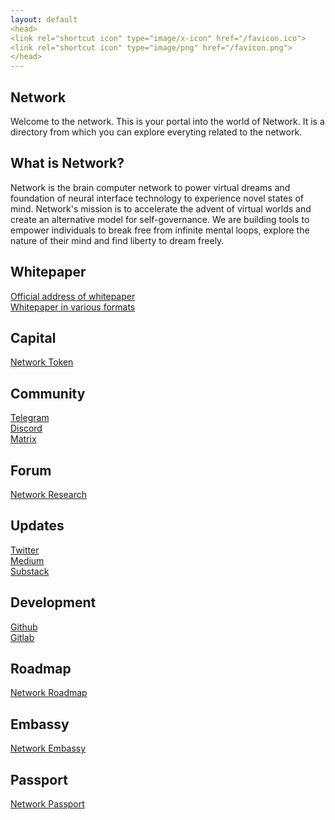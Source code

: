 ```yaml
---
layout: default
<head>
<link rel="shortcut icon" type="image/x-icon" href="/favicon.ico">
<link rel="shortcut icon" type="image/png" href="/favicon.png">
</head>
---
```

## Network

Welcome to the network. This is your portal into the world of Network. It is a directory from which you can explore everyting related to the network.

## What is Network?

Network is the brain computer network to power virtual dreams and foundation of neural interface technology to experience novel states of mind. Network's mission is to accelerate the advent of virtual worlds and create an alternative model for self-governance. We are building tools to empower individuals to break free from infinite mental loops, explore the nature of their mind and find liberty to dream freely.

## Whitepaper
<a href="https://networkn.org/network" target="_blank">Official address of whitepaper</a>
<br>
<a href="https://network.com.de/d/21" target="_blank">Whitepaper in various formats</a>

## Capital
<a href="https://etherscan.io/token/0x7b5726f8261705f6b9e60094ef4427f8e2f29a44?a=0xA11AF6913D21CaB375086e1eb93A60C7f739B15A" target="_blank">Network Token</a>


## Community
<a href="https://t.me/+TU1rMRNZ1MIYLxBF" target="_blank">Telegram</a>
<br>
<a href="https://discord.gg/3yzhyGMNnw" target="_blank">Discord</a>
<br>
<a href="https://matrix.to/#/!XNSlHnqIwCumTmcAhm:matrix.org" target="_blank">Matrix</a>
<br>

## Forum
<a href="https://network.com.de" target="_blank">Network Research</a>
<br>

## Updates
<a href="https://twitter.com/networknx" target="_blank">Twitter</a>
<br>
<a href="https://network.medium.com" target="_blank">Medium</a>
<br>
<a href="https://network.substack.com" target="_blank">Substack</a>


## Development
<a href="https://github.com/networknx" target="_blank">Github</a>
<br>
<a href="https://gitlab.com/networkn" target="_blank">Gitlab</a>

## Roadmap
<a href="https://github.com/networknx/roadmap/projects/1" target="_blank">Network Roadmap</a>

## Embassy
<a href="https://embassy.network.foundation" target="_blank">Network Embassy</a>

## Passport
<a href="https://embassy.network.foundation/passport" target="_blank">Network Passport</a>




